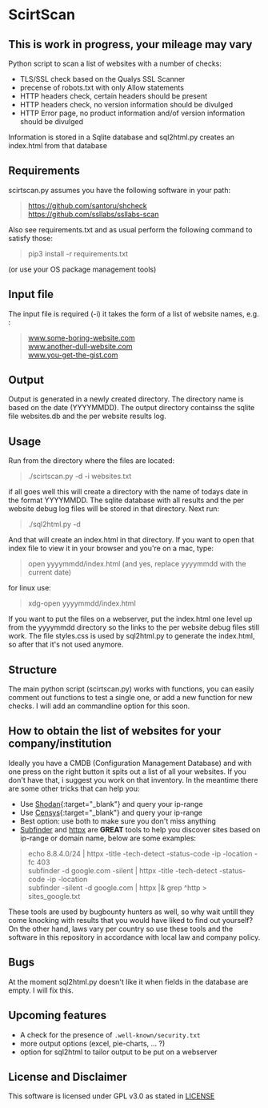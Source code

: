 # ScirtScan
## This is work in progress, your mileage may vary

Python script to scan a list of websites with a number of checks:

* TLS/SSL check based on the Qualys SSL Scanner
* precense of robots.txt with only Allow statements
* HTTP headers check, certain headers should be present
* HTTP headers check, no version information should be divulged
* HTTP Error page, no product information and/of version information should be divulged

Information is stored in a Sqlite database and sql2html.py creates an index.html from that database

## Requirements
scirtscan.py assumes you have the following software in your path:
> https://github.com/santoru/shcheck  
> https://github.com/ssllabs/ssllabs-scan 

Also see requirements.txt and as usual perform the following command to satisfy those:
> pip3 install -r requirements.txt
 
(or use your OS package management tools)

## Input file
The input file is required (-i) it takes the form of a list of website names, e.g. :
> www.some-boring-website.com  
> www.another-dull-website.com  
> www.you-get-the-gist.com  

## Output
Output is generated in a newly created directory. The directory name is based on the date (YYYYMMDD). The output directory containss the sqlite file websites.db and the per website results log. 

## Usage
Run from the directory where the files are located:
> ./scirtscan.py -d -i websites.txt

if all goes well this will create a directory with the name of todays date in the format YYYYMMDD. The sqlite database with all results and the per website debug log files will be stored in that directory. Next run:
> ./sql2html.py -d

And that will create an index.html in that directory. If you want to open that index file to view it in your browser and you're on a mac, type:
> open yyyymmdd/index.html (and yes, replace yyyymmdd with the current date)

for linux use:
> xdg-open yyyymmdd/index.html

If you want to put the files on a webserver, put the index.html one level up from the yyyymmdd directory so the links to the per website debug files still work. The file styles.css is used by sql2html.py to generate the index.html, so after that it's not used anymore.

## Structure
The main python script (scirtscan.py) works with functions, you can easily comment out functions to test a single one, or add a new function for new checks. I will add an commandline option for this soon. 

## How to obtain the list of websites for your company/institution
Ideally you have a CMDB (Configuration Management Database) and with one press on the right button it spits out a list of all your websites. If you don't have that, i suggest you work on that inventory. In the meantime there are some other tricks that can help you:

* Use [Shodan](https://www.shodan.io/){:target="_blank"} and query your ip-range
* Use [Censys](https://censys.io/){:target="_blank"} and query your ip-range
* Best option: use both to make sure you don't miss anything
* [Subfinder](https://github.com/projectdiscovery/subfinder) and [httpx](https://github.com/projectdiscovery/httpx) are **GREAT** tools to help you discover sites based on ip-range or domain name, below are some examples:

> echo 8.8.4.0/24 | httpx -title -tech-detect -status-code -ip -location -fc 403  
> subfinder -d google.com -silent | httpx -title -tech-detect -status-code -ip -location  
> subfinder -silent -d google.com | httpx |& grep ^http > sites_google.txt
 
These tools are used by bugbounty hunters as well, so why wait untill they come knocking with results that you would have liked to find out yourself? On the other hand, laws vary per country so use these tools and the software in this repository in accordance with local law and company policy.

## Bugs
At the moment sql2html.py doesn't like it when fields in the database are empty. I will fix this.

## Upcoming features
* A check for the presence of `.well-known/security.txt `
* more output options (excel, pie-charts, ... ?)
* option for sql2html to tailor output to be put on a webserver

## License and Disclaimer
This software is licensed under GPL v3.0 as stated in [LICENSE](https://github.com/beamzer/ScirtScan/blob/main/LICENSE)

